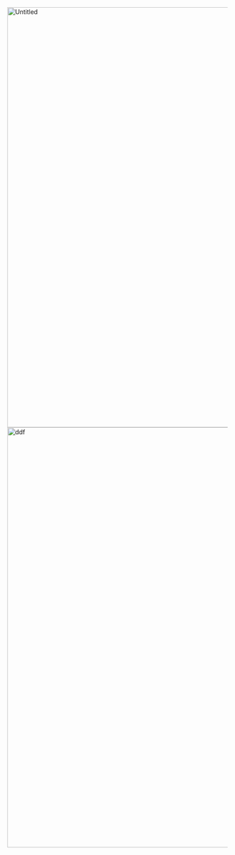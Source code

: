 <img width="960" alt="Untitled" src="https://user-images.githubusercontent.com/92297505/192968961-3c1160a9-a5f2-493a-90f9-441575463f16.png">
<img width="960" alt="ddf" src="https://user-images.githubusercontent.com/92297505/192969772-2d476335-7a48-4c08-a83a-8b02989c50a9.png">

